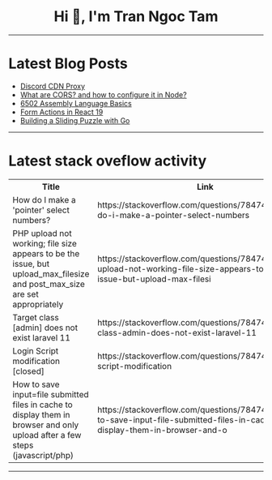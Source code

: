 <h1 align="center">Hi 👋, I'm Tran Ngoc Tam</h1>

---

# Latest Blog Posts 
<!-- BLOG-POST-LIST:START -->
- [Discord CDN Proxy](https://dev.to/useapi/discord-cdn-proxy-211c)
- [What are CORS? and how to configure it in Node?](https://dev.to/husnain/what-are-cors-and-how-to-configure-it-in-node-4c3n)
- [6502 Assembly Language Basics](https://dev.to/yuktimulani/6502-assembly-language-basics-idg)
- [Form Actions in React 19](https://dev.to/makoto0825/form-actions-in-react-19-3ghd)
- [Building a Sliding Puzzle with Go](https://dev.to/mfbmina/building-a-sliding-puzzle-with-go-3bnj)
<!-- BLOG-POST-LIST:END -->

---

# Latest stack oveflow activity
<table>
  <tr><th>Title</th><th>Link</th></tr>
  <!-- STACKOVERFLOW:START --><tr><td>How do I make a &#39;pointer&#39; select numbers?</td><td>https://stackoverflow.com/questions/78474898/how-do-i-make-a-pointer-select-numbers</td></tr><tr><td>PHP upload not working; file size appears to be the issue, but upload_max_filesize and post_max_size are set appropriately</td><td>https://stackoverflow.com/questions/78474841/php-upload-not-working-file-size-appears-to-be-the-issue-but-upload-max-filesi</td></tr><tr><td>Target class [admin] does not exist laravel 11</td><td>https://stackoverflow.com/questions/78474714/target-class-admin-does-not-exist-laravel-11</td></tr><tr><td>Login Script modification [closed]</td><td>https://stackoverflow.com/questions/78474608/login-script-modification</td></tr><tr><td>How to save input=file submitted files in cache to display them in browser and only upload after a few steps &lpar;javascript/php&rpar;</td><td>https://stackoverflow.com/questions/78474487/how-to-save-input-file-submitted-files-in-cache-to-display-them-in-browser-and-o</td></tr><!-- STACKOVERFLOW:END -->
</table>

---


